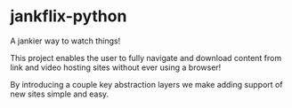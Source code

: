 jankflix-python
===============

A jankier way to watch things!

This project enables the user to fully navigate and download content from link and video hosting sites without ever using a browser!

By introducing a couple key abstraction layers we make adding support of new sites simple and easy. 

